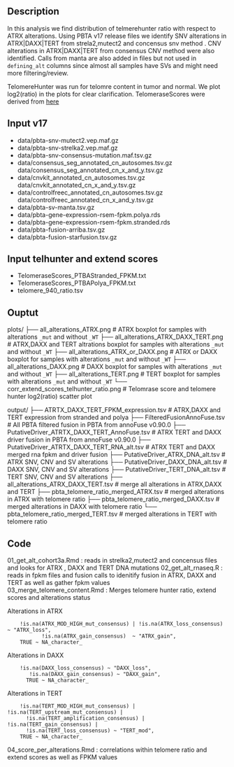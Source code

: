 ## Description

In this analysis we find distribution of telmerehunter ratio with respect to ATRX alterations. Using PBTA v17 release files we identify SNV alterations in ATRX|DAXX|TERT from strela2,mutect2 and concensus snv method . CNV alterations in ATRX|DAXX|TERT from consensus CNV method were also identified. Calls from manta are also added in files but not used in `defining_alt` columns since almost all samples have SVs and might need more filtering/review.

TelomereHunter was run for telomre content in tumor and normal. We plot log2(ratio) in the plots for clear clarification.
TelomeraseScores were derived from [here](https://github.com/AlexsLemonade/OpenPBTA-analysis/tree/master/analyses/telomerase-activity-prediction)


## Input v17
 - data/pbta-snv-mutect2.vep.maf.gz
 - data/pbta-snv-strelka2.vep.maf.gz
 - data/pbta-snv-consensus-mutation.maf.tsv.gz
 - data/consensus_seg_annotated_cn_autosomes.tsv.gz data/consensus_seg_annotated_cn_x_and_y.tsv.gz
 - data/cnvkit_annotated_cn_autosomes.tsv.gz data/cnvkit_annotated_cn_x_and_y.tsv.gz
 - data/controlfreec_annotated_cn_autosomes.tsv.gz data/controlfreec_annotated_cn_x_and_y.tsv.gz
 - data/pbta-sv-manta.tsv.gz
 - data/pbta-gene-expression-rsem-fpkm.polya.rds
 - data/pbta-gene-expression-rsem-fpkm.stranded.rds
 - data/pbta-fusion-arriba.tsv.gz
 - data/pbta-fusion-starfusion.tsv.gz

## Input telhunter and extend scores
 - TelomeraseScores_PTBAStranded_FPKM.txt
 - TelomeraseScores_PTBAPolya_FPKM.txt
 - telomere_940_ratio.tsv

## Ouptut

plots/
├── all_alterations_ATRX.png # ATRX boxplot for samples with alterations `_mut` and without `_WT`
├── all_alterations_ATRX_DAXX_TERT.png # ATRX,DAXX and TERT altrations boxplot for samples with alterations `_mut` and without `_WT`
├── all_alterations_ATRX_or_DAXX.png # ATRX or DAXX boxplot for samples with alterations `_mut` and without `_WT`
├── all_alterations_DAXX.png # DAXX boxplot for samples with alterations `_mut` and without `_WT`
├── all_alterations_TERT.png # TERT boxplot for samples with alterations `_mut` and without `_WT`
└── corr_extend_scores_telhunter_ratio.png # Telomrase score and telomere hunter log2(ratio) scatter plot


output/
├── ATRTX_DAXX_TERT_FPKM_expression.tsv # ATRX,DAXX and TERT expression from stranded and polya 
├── FilteredFusionAnnoFuse.tsv # All PBTA filtered fusion in PBTA from annoFuse v0.90.0
├── PutativeDriver_ATRTX_DAXX_TERT_AnnoFuse.tsv # ATRX TERT and DAXX driver fusion in PBTA from annoFuse v0.90.0
├── PutativeDriver_ATRTX_DAXX_TERT_RNA_alt.tsv # ATRX TERT and DAXX merged rna fpkm and driver fusion
├── PutativeDriver_ATRX_DNA_alt.tsv # ATRX SNV, CNV and SV alterations
├── PutativeDriver_DAXX_DNA_alt.tsv # DAXX SNV, CNV and SV alterations
├── PutativeDriver_TERT_DNA_alt.tsv # TERT SNV, CNV and SV alterations
├── all_alterations_ATRX_DAXX_TERT.tsv # merge all alterations in ATRX,DAXX and TERT
├── pbta_telomere_ratio_merged_ATRX.tsv # merged alterations in ATRX with telomere ratio 
├── pbta_telomere_ratio_merged_DAXX.tsv # merged alterations in DAXX with telomere ratio
└── pbta_telomere_ratio_merged_TERT.tsv # merged alterations in TERT with telomere ratio




## Code
01_get_alt_cohort3a.Rmd	: reads in strelka2,mutect2 and concensus files and looks for ATRX , DAXX and TERT DNA mutations
02_get_alt_rnaseq.R : reads in fpkm files and fusion calls to idenitify fusion in ATRX, DAXX and TERT as well as gather fpkm values			
03_merge_telomere_content.Rmd :	Merges telomere hunter ratio, extend scores and alterations status 	


Alterations in ATRX
```
    !is.na(ATRX_MOD_HIGH_mut_consensus) | !is.na(ATRX_loss_consensus) ~ "ATRX_loss",
           !is.na(ATRX_gain_consensus)  ~ "ATRX_gain",
    TRUE ~ NA_character_
```

Alterations in DAXX
```
    !is.na(DAXX_loss_consensus) ~ "DAXX_loss",
       !is.na(DAXX_gain_consensus) ~ "DAXX_gain",
      TRUE ~ NA_character_
```


Alterations in TERT
```
    !is.na(TERT_MOD_HIGH_mut_consensus) | !is.na(TERT_upstream_mut_consensus) |
      !is.na(TERT_amplification_consensus) | !is.na(TERT_gain_consensus) |
      !is.na(TERT_loss_consensus) ~ "TERT_mod",
    TRUE ~ NA_character_

```


04_score_per_alterations.Rmd : correlations within telomere ratio and extend scores as well as FPKM values



